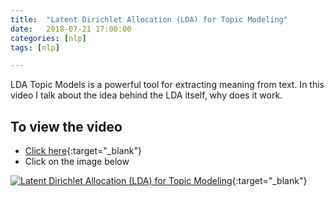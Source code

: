 ```yaml
---
title:  "Latent Dirichlet Allocation (LDA) for Topic Modeling"
date:   2018-07-21 17:00:00
categories: [nlp]
tags: [nlp]

---
```


LDA Topic Models is a powerful tool for extracting meaning from text. In this video I talk about the idea behind the LDA itself, why does it work.


## To view the video
* [Click here](https://youtu.be/Cpt97BpI-t4){:target="_blank"}
* Click on the image below

[![Latent Dirichlet Allocation (LDA) for Topic Modeling](http://img.youtube.com/vi/Cpt97BpI-t4/0.jpg)](http://www.youtube.com/watch?v=Cpt97BpI-t4){:target="_blank"}